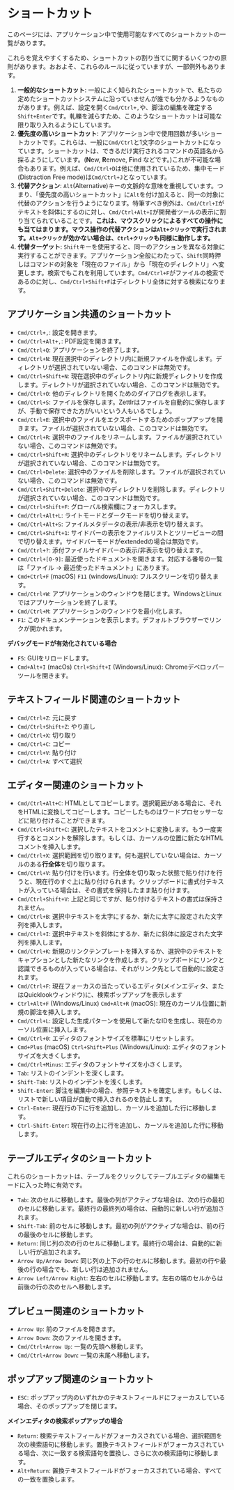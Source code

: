 # ショートカット

このページには、アプリケーション中で使用可能なすべてのショートカットの一覧があります。

これらを覚えやすくするため、ショートカットの割り当てに関するいくつかの原則があります。おおよそ、これらのルールに従っていますが、一部例外もあります。

1. **一般的なショートカット**: 一般によく知られたショートカットで、私たちの定めたショートカットシステムに沿っていませんが誰でも分かるようなものがあります。例えば、設定を開く`Cmd/Ctrl+,`や、脚注の編集を確定する`Shift+Enter`です。軋轢を減らすため、このようなショートカットは可能な限り取り入れるようにしています。
2. **優先度の高いショートカット**: アプリケーション中で使用回数が多いショートカットです。これらは、一般に`Cmd/Ctrl`と1文字のショートカットになっています。ショートカットは、できるだけ実行されるコマンドの英語名から採るようにしています。(**N**ew, **R**emove, **F**ind などです。)これが不可能な場合もあります。例えば、`Cmd/Ctrl+D`は他に使用されているため、集中モード(Distraction Free mode)は`Cmd/Ctrl+J`となっています。
3. **代替アクション**: `Alt`(Alternative)キーの文脈的な意味を重視しています。つまり、「優先度の高いショートカット」に`Alt`を付け加えると、同一の対象に代替のアクションを行うようになります。特筆すべき例外は、`Cmd/Ctrl+I`がテキストを斜体にするのに対し、`Cmd/Ctrl+Alt+I`が開発者ツールの表示に割り当てられていることです。**これは、マウスクリックによるすべての操作にも当てはまります。マウス操作の代替アクションは`Alt+クリック`で実行されます。`Alt+クリック`が効かない場合は、`Ctrl+クリック`も同様に動作します。**
4. **代替ターゲット**: `Shift`キーを使用すると、同一のアクションを異なる対象に実行することができます。アプリケーション全般にわたって、`Shift`同時押しはコマンドの対象を「現在のファイル」から「現在のディレクトリ」へ変更します。検索でもこれを利用しています。`Cmd/Ctrl+F`がファイルの検索であるのに対し、`Cmd/Ctrl+Shift+F`はディレクトリ全体に対する検索になります。

## アプリケーション共通のショートカット

* `Cmd/Ctrl+,`: 設定を開きます。
* `Cmd/Ctrl+Alt+,`: PDF設定を開きます。
* `Cmd/Ctrl+Q`: アプリケーションを終了します。
* `Cmd/Ctrl+N`: 現在選択中のディレクトリ内に新規ファイルを作成します。ディレクトリが選択されていない場合、このコマンドは無効です。
* `Cmd/Ctrl+Shift+N`: 現在選択中のディレクトリ内に新規ディレクトリを作成します。ディレクトリが選択されていない場合、このコマンドは無効です。
* `Cmd/Ctrl+O`: 他のディレクトリを開くためのダイアログを表示します。
* `Cmd/Ctrl+S`: ファイルを保存します。Zettlrはファイルを自動的に保存しますが、手動で保存できた方がいいという人もいるでしょう。
* `Cmd/Ctrl+E`: 選択中のファイルをエクスポートするためのポップアップを開きます。ファイルが選択されていない場合、このコマンドは無効です。
* `Cmd/Ctrl+R`: 選択中のファイルをリネームします。ファイルが選択されていない場合、このコマンドは無効です。
* `Cmd/Ctrl+Shift+R`: 選択中のディレクトリをリネームします。ディレクトリが選択されていない場合、このコマンドは無効です。
* `Cmd/Ctrl+Delete`: 選択中のファイルを削除します。ファイルが選択されていない場合、このコマンドは無効です。
* `Cmd/Ctrl+Shift+Delete`: 選択中のディレクトリを削除します。ディレクトリが選択されていない場合、このコマンドは無効です。
* `Cmd/Ctrl+Shift+F`: グローバル検索欄にフォーカスします。
* `Cmd/Ctrl+Alt+L`: ライトモードとダークモードを切り替えます。
* `Cmd/Ctrl+Alt+S`: ファイルメタデータの表示/非表示を切り替えます。
* `Cmd/Ctrl+Shift+1`: サイドバーの表示をファイルリストとツリービューの間で切り替えます。サイドバーモードがextendedの場合は無効です。
* `Cmd/Ctrl+?`: 添付ファイルサイドバーの表示/非表示を切り替えます。
* `Cmd/Ctrl+[0-9]`: 最近使ったドキュメントを開きます。対応する番号の一覧は「ファイル -> 最近使ったドキュメント」にあります。
* `Cmd+Ctrl+F` (macOS) `F11` (windows/Linux): フルスクリーンを切り替えます。
* `Cmd/Ctrl+W`: アプリケーションのウィンドウを閉じます。WindowsとLinuxではアプリケーションを終了します。
* `Cmd/Ctrl+M`: アプリケーションのウィンドウを最小化します。
* `F1`: このドキュメンテーションを表示します。デフォルトブラウザーでリンクが開かれます。

**デバッグモードが有効化されている場合**

* `F5`: GUIをリロードします。
* `Cmd+Alt+I` (macOs) `Ctrl+Shift+I` (Windows/Linux): Chromeデベロッパーツールを開きます。

## テキストフィールド関連のショートカット

* `Cmd/Ctrl+Z`: 元に戻す
* `Cmd/Ctrl+Shift+Z`: やり直し
* `Cmd/Ctrl+X`: 切り取り
* `Cmd/Ctrl+C`: コピー
* `Cmd/Ctrl+V`: 貼り付け
* `Cmd/Ctrl+A`: すべて選択

## エディター関連のショートカット

* `Cmd/Ctrl+Alt+C`: HTMLとしてコピーします。選択範囲がある場合に、それをHTMLに変換してコピーします。コピーしたものはワードプロセッサーなどに貼り付けることができます。
* `Cmd/Ctrl+Shift+C`: 選択したテキストをコメントに変換します。もう一度実行するとコメントを解除します。もしくは、カーソルの位置に新たなHTMLコメントを挿入します。
* `Cmd/Ctrl+X`: 選択範囲を切り取ります。何も選択していない場合は、カーソルのある**行全体**を切り取ります。
* `Cmd/Ctrl+V`: 貼り付けを行います。行全体を切り取った状態で貼り付けを行うと、現在行のすぐ上に貼り付けられます。クリップボードに書式付テキストが入っている場合は、その書式を保持したまま貼り付けます。
* `Cmd/Ctrl+Shift+V`: 上記と同じですが、貼り付けるテキストの書式は保持されません。
* `Cmd/Ctrl+B`: 選択中テキストを太字にするか、新たに太字に設定された文字列を挿入します。
* `Cmd/Ctrl+I`: 選択中テキストを斜体にするか、新たに斜体に設定された文字列を挿入します。
* `Cmd/Ctrl+K`: 新規のリンクテンプレートを挿入するか、選択中のテキストをキャプションとした新たなリンクを作成します。クリップボードにリンクと認識できるものが入っている場合は、それがリンク先として自動的に設定されます。
* `Cmd/Ctrl+F`: 現在フォーカスの当たっているエディタ(メインエディタ、またはQuicklookウィンドウ)に、検索ポップアップを表示します
* `Ctrl+Alt+F` (Windows/Linux) `Cmd+Alt+R` (macOS): 現在のカーソル位置に新規の脚注を挿入します。
* `Cmd/Ctrl+L`: 設定した生成パターンを使用して新たなIDを生成し、現在のカーソル位置に挿入します。
* `Cmd/Ctrl+0`: エディタのフォントサイズを標準にリセットします。
* `Cmd+Plus` (macOS) `Ctrl+Shift+Plus` (Windows/Linux): エディタのフォントサイズを大きくします。
* `Cmd/Ctrl+Minus`: エディタのフォントサイズを小さくします。
* `Tab`: リストのインデントを深くします。
* `Shift-Tab`: リストのインデントを浅くします。
* `Shift-Enter`: 脚注を編集中の場合、参照テキストを確定します。もしくは、リストで新しい項目が自動で挿入されるのを防止します。
* `Ctrl-Enter`: 現在行の下に行を追加し、カーソルを追加した行に移動します。
* `Ctrl-Shift-Enter`: 現在行の上に行を追加し、カーソルを追加した行に移動します。

## テーブルエディタのショートカット

これらのショートカットは、テーブルをクリックしてテーブルエディタの編集モードに入った時に有効です。

* `Tab`: 次のセルに移動します。最後の列がアクティブな場合は、次の行の最初のセルに移動します。最終行の最終列の場合は、自動的に新しい行が追加されます。
* `Shift-Tab`: 前のセルに移動します。最初の列がアクティブな場合は、前の行の最後のセルに移動します。
* `Return`: 同じ列の次の行のセルに移動します。最終行の場合は、自動的に新しい行が追加されます。
* `Arrow Up/Arrow Down`: 同じ列の上下の行のセルに移動します。最初の行や最後の行の場合でも、新しい行は追加されません。
* `Arrow Left/Arrow Right`: 左右のセルに移動します。左右の端のセルからは前後の行の次のセルへ移動します。

## プレビュー関連のショートカット

* `Arrow Up`: 前のファイルを開きます。
* `Arrow Down`: 次のファイルを開きます。
* `Cmd/Ctrl+Arrow Up`: 一覧の先頭へ移動します。
* `Cmd/Ctrl+Arrow Down`: 一覧の末尾へ移動します。

## ポップアップ関連のショートカット

* `ESC`: ポップアップ内のいずれかのテキストフィールドにフォーカスしている場合、そのポップアップを閉じます。

**メインエディタの検索ポップアップの場合**

* `Return`: 検索テキストフィールドがフォーカスされている場合、選択範囲を次の検索語句に移動します。置換テキストフィールドがフォーカスされている場合、次に一致する検索語句を置換し、さらに次の検索語句に移動します。
* `Alt+Return`: 置換テキストフィールドがフォーカスされている場合、すべての一致を置換します。
